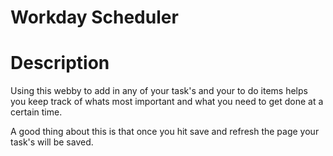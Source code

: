 # Workday Scheduler

# Description 
Using this webby to add in any of your task's and your to do items helps you keep track of whats most important and what you need to get done at a certain time.

A good thing about this is that once you hit save and refresh the page your task's will be saved.